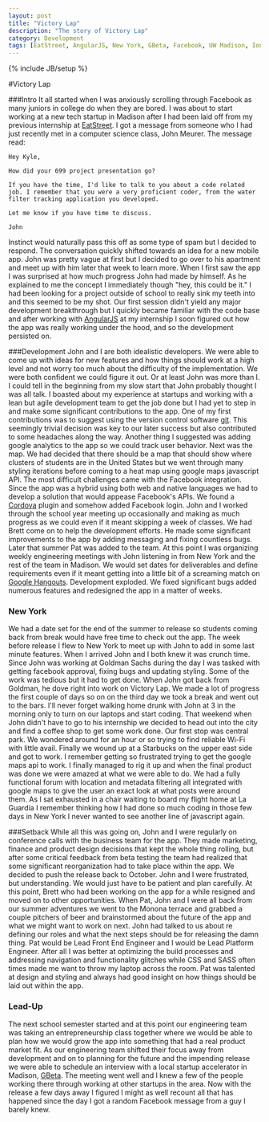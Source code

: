```yaml
---
layout: post
title: "Victory Lap"
description: "The story of Victory Lap"
category: Development
tags: [EatStreet, AngularJS, New York, GBeta, Facebook, UW Madison, Ionic]
---
```

{% include JB/setup %}

#Victory Lap

###Intro
It all started when I was anxiously scrolling through Facebook as many juniors in college do when they are bored. I was about to start working at a new tech startup in Madison after I had been laid off from my previous internship at [EatStreet](https://eatstreet.com/). I got a message from someone who I had just recently met in a computer science class, John Meurer.  The message read:

    Hey Kyle, 
    
    How did your 699 project presentation go? 
    
    If you have the time, I'd like to talk to you about a code related job. I remember that you were a very proficient coder, from the water filter tracking application you developed.
    
    Let me know if you have time to discuss.
    
    John

Instinct would naturally pass this off as some type of spam but I decided to respond.  The conversation quickly shifted towards an idea for a new mobile app.  John was pretty vague at first but I decided to go over to his apartment and meet up with him later that week to learn more.  When I first saw the app I was surprised at how much progress John had made by himself. As he explained to me the concept I immediately though "hey, this could be it." I had been looking for a project outside of school to really sink my teeth into and this seemed to be my shot.  Our first session didn't yield any major development breakthrough but I quickly became familiar with the code base and after working with [AngularJS](https://angularjs.org/) at my internship I soon figured out how the app was really working under the hood, and so the development persisted on.  

###Development
John and I are both idealistic developers.  We were able to come up with ideas for new features and how things should work at a high level and not worry too much about the difficulty of the implementation.  We were both confident we could figure it out.  Or at least John was more than I.  I could tell in the beginning from my slow start that John probably thought I was all talk.  I boasted about my experience at startups and working with a lean but agile development team to get the job done but I had yet to step in and make some significant contributions to the app.  One of my first contributions was to suggest using the version control software [git](https://git-scm.com/).  This seemingly trivial decision was key to our later success but also contributed to some headaches along the way.  Another thing I suggested was adding google analytics to the app so we could track user behavior.  Next was the map.  We had decided that there should be a map that should show where clusters of students are in the United States but we went through many styling iterations before coming to a heat map using google maps javascript API.  The most difficult challenges came with the Facebook integration.  Since the app was a hybrid using both web and native languages we had to develop a solution that would appease Facebook's APIs.  We found a [Cordova](https://cordova.apache.org/) plugin and somehow added Facebook login.
John and I worked through the school year meeting up occasionally and making as much progress as we could even if it meant skipping a week of classes. We had Brett come on to help the development efforts.  He made some significant improvements to the app by adding messaging and fixing countless bugs.  Later that summer Pat was added to the team.  At this point I was organizing weekly engineering meetings with John listening in from New York and the rest of the team in Madison.  We would set dates for deliverables and define requirements even if it meant getting into a little bit of a screaming match on [Google Hangouts](https://hangouts.google.com/).  Development exploded.  We fixed significant bugs added numerous features and redesigned the app in a matter of weeks.  

### New York
We had a date set for the end of the summer to release so students coming back from break would have free time to check out the app.  The week before release I flew to New York to meet up with John to add in some last minute features.  When I arrived John and I both knew it was crunch time.  Since John was working at Goldman Sachs during the day I was tasked with getting facebook approval, fixing bugs and updating styling.  Some of the work was tedious but it had to get done.  When John got back from Goldman, he dove right into work on Victory Lap.  We made a lot of progress the first couple of days so on on the third day we took a break and went out to the bars.  I'll never forget walking home drunk with John at 3 in the morning only to turn on our laptops and start coding.  That weekend when John didn't have to go to his internship we decided to head out into the city and find a coffee shop to get some work done.  Our first stop was central park.  We wondered around for an hour or so trying to find reliable Wi-Fi with little avail.  Finally we wound up at a Starbucks on the upper east side and got to work.  I remember getting so frustrated trying to get the google maps api to work. I finally managed to rig it up and when the final product was done we were amazed at what we were able to do.  We had a fully functional forum with location and metadata filtering all integrated with google maps to give the user an exact look at what posts were around them.  As I sat exhausted in a chair waiting to board my flight home at La Guardia I remember thinking how I had done so much coding in those few days in New York I never wanted to see another line of javascript again.

###Setback
While all this was going on, John and I were regularly on conference calls with the business team for the app.  They made marketing, finance and product design decisions that kept the whole thing rolling, but after some critical feedback from beta testing the team had realized that some significant reorganization had to take place within the app. We decided to push the release back to October.  John and I were frustrated, but understanding.  We would just have to be patient and plan carefully. At this point, Brett who had been working on the app for a while resigned and moved on to other opportunities.  When Pat, John and I were all back from our summer adventures we went to the Monona terrace and grabbed a couple pitchers of beer and brainstormed about the future of the app and what we might want to work on next. John had talked to us about re defining our roles and what the next steps should be for releasing the damn thing.  Pat would be Lead Front End Engineer and I would be Lead Platform Engineer.  After all I was better at optimizing the build processes and addressing navigation and functionality glitches while CSS and SASS often times made me want to throw my laptop across the room. Pat was talented at design and styling and always had good insight on how things should be laid out within the app.   

### Lead-Up
The next school semester started and at this point our engineering team was taking an entrepreneurship class together where we would be able to plan how we would grow the app into something that had a real product market fit. As our engineering team shifted their focus away from development and on to planning for the future and the impending release we were able to schedule an interview with a local startup accelerator in Madison, [GBeta](http://www.gbetawisconsin.com/).  The meeting went well and I knew a few of the people working there through working at other startups in the area. Now with the release a few days away I figured I might as well recount all that has happened since the day I got a random Facebook message from a guy I barely knew.


